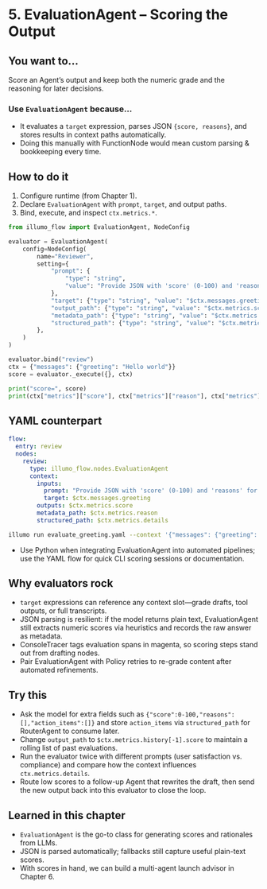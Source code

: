 # 5. EvaluationAgent – Scoring the Output

## You want to…
Score an Agent’s output and keep both the numeric grade and the reasoning for later decisions.

### Use `EvaluationAgent` because…
- It evaluates a `target` expression, parses JSON `{score, reasons}`, and stores results in context paths automatically.
- Doing this manually with FunctionNode would mean custom parsing & bookkeeping every time.

## How to do it
1. Configure runtime (from Chapter 1).
2. Declare `EvaluationAgent` with `prompt`, `target`, and output paths.
3. Bind, execute, and inspect `ctx.metrics.*`.

```python
from illumo_flow import EvaluationAgent, NodeConfig

evaluator = EvaluationAgent(
    config=NodeConfig(
        name="Reviewer",
        setting={
            "prompt": {
                "type": "string",
                "value": "Provide JSON with 'score' (0-100) and 'reasons' for {{ $ctx.messages.greeting }}",
            },
            "target": {"type": "string", "value": "$ctx.messages.greeting"},
            "output_path": {"type": "string", "value": "$ctx.metrics.score"},
            "metadata_path": {"type": "string", "value": "$ctx.metrics.reason"},
            "structured_path": {"type": "string", "value": "$ctx.metrics.details"},
        },
    )
)

evaluator.bind("review")
ctx = {"messages": {"greeting": "Hello world"}}
score = evaluator._execute({}, ctx)

print("score=", score)
print(ctx["metrics"]["score"], ctx["metrics"]["reason"], ctx["metrics"]["details"])
```

## YAML counterpart
```yaml
flow:
  entry: review
  nodes:
    review:
      type: illumo_flow.nodes.EvaluationAgent
      context:
        inputs:
          prompt: "Provide JSON with 'score' (0-100) and 'reasons' for {{ $ctx.messages.greeting }}"
          target: $ctx.messages.greeting
        outputs: $ctx.metrics.score
        metadata_path: $ctx.metrics.reason
        structured_path: $ctx.metrics.details
```
```bash
illumo run evaluate_greeting.yaml --context '{"messages": {"greeting": "Hello world"}}'
```
- Use Python when integrating EvaluationAgent into automated pipelines; use the YAML flow for quick CLI scoring sessions or documentation.

## Why evaluators rock
- `target` expressions can reference any context slot—grade drafts, tool outputs, or full transcripts.
- JSON parsing is resilient: if the model returns plain text, EvaluationAgent still extracts numeric scores via heuristics and records the raw answer as metadata.
- ConsoleTracer tags evaluation spans in magenta, so scoring steps stand out from drafting nodes.
- Pair EvaluationAgent with Policy retries to re-grade content after automated refinements.

## Try this
- Ask the model for extra fields such as `{"score":0-100,"reasons":[],"action_items":[]}` and store `action_items` via `structured_path` for RouterAgent to consume later.
- Change `output_path` to `$ctx.metrics.history[-1].score` to maintain a rolling list of past evaluations.
- Run the evaluator twice with different prompts (user satisfaction vs. compliance) and compare how the context influences `ctx.metrics.details`.
- Route low scores to a follow-up Agent that rewrites the draft, then send the new output back into this evaluator to close the loop.

## Learned in this chapter
- `EvaluationAgent` is the go-to class for generating scores and rationales from LLMs.
- JSON is parsed automatically; fallbacks still capture useful plain-text scores.
- With scores in hand, we can build a multi-agent launch advisor in Chapter 6.

